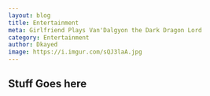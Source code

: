 ```yaml
---
layout: blog
title: Entertainment
meta: Girlfriend Plays Van'Dalgyon the Dark Dragon Lord
category: Entertainment
author: Dkayed
image: https://i.imgur.com/sQJ3laA.jpg
---
```



## Stuff Goes here